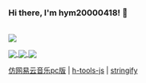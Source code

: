 ### Hi there, I'm hym20000418! 👋
<br />
<!-- 积分面板 -->
<a href="https://github.com/anuraghazra/github-readme-stats">
  <img align="center" src="https://github-readme-stats.vercel.app/api?username=18023785187&count_private=true&show_icons=true&theme=tokyonight&custom_title=My%20GitHub%20Stats" />
</a>
<br />
<!-- 仓库列表 -->
<p>
  <a href="https://github.com/18023785187/music" title='仿网易云音乐pc版'>
    <img align="center" src="https://img.shields.io/badge/TS-仿网易云音乐pc版-#E60026" />
  </a>
  <a href="https://github.com/18023785187/h-tools" title='h-tools-js'>
    <img align="center" src="https://img.shields.io/badge/TS-h-tools-js-#FCDA92" />
  </a>
  <a href="https://github.com/18023785187/stringify" title='stringify'>
    <img align="center" src="https://img.shields.io/badge/JS-stringify-#1E90FF" />
  </a>
</p>
<p>
  <a href="https://github.com/18023785187/music" title='仿网易云音乐pc版'>仿网易云音乐pc版</a>
  |
  <a href="https://github.com/18023785187/h-tools" title='h-tools-js'>h-tools-js</a>
  |
  <a href="https://github.com/18023785187/stringify" title='stringify'>stringify</a>
</p>
